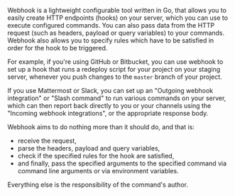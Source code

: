 Webhook is a lightweight configurable tool written in Go, that allows you to easily create HTTP endpoints (hooks) on your server, which you can use to execute configured commands. You can also pass data from the HTTP request (such as headers, payload or query variables) to your commands. Webhook also allows you to specify rules which have to be satisfied in order for the hook to be triggered.

For example, if you're using GitHub or Bitbucket, you can use webhook to set up a hook that runs a redeploy script for your project on your staging server, whenever you push changes to the `master` branch of your project.

If you use Mattermost or Slack, you can set up an "Outgoing webhook integration" or "Slash command" to run various commands on your server, which can then report back directly to you or your channels using the "Incoming webhook integrations", or the appropriate response body.

Webhook aims to do nothing more than it should do, and that is:

- receive the request,
- parse the headers, payload and query variables,
- check if the specified rules for the hook are satisfied,
- and finally, pass the specified arguments to the specified command via command line arguments or via environment variables.

Everything else is the responsibility of the command's author.
